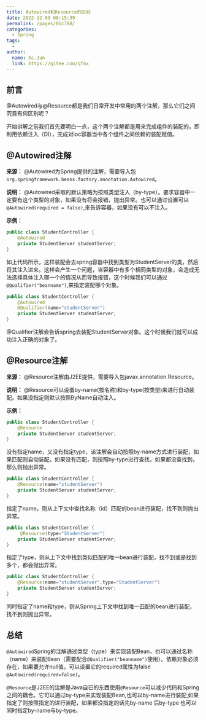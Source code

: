 ```yaml
---
title: Autowired和Resource的区别
date: 2022-12-09 08:15:39
permalink: /pages/01c788/
categories:
  - Spring
tags:
  - 
author: 
  name: Xc.Jun
  link: https://gitee.com/qfmx
---
```

## 前言
@Autowired与@Resource都是我们日常开发中常用的两个注解，那么它们之间究竟有何区别呢？

开始讲解之前我们首先要明白一点，这个两个注解都是用来完成组件的装配的，即利用依赖注入（DI），完成对ioc容器当中各个组件之间依赖的装配赋值。

## @Autowired注解
**来源：** @Autowired为Spring提供的注解，需要导入包`org.springframework.beans.factory.annotation.Autowired`。

**说明：** @Autowired采取的默认策略为按照类型注入（by-type）。要求容器中一定要有这个类型的对象，如果没有将会报错，抛出异常。也可以通过设置可以`@Autowired(required = false)`,来告诉容器，如果没有可以不注入。

**示例：**
```java
public class StudentController {
    @Autowired
    private StudentServer studentServer; 
}
```
如上代码所示，这样装配会去spring容器中找到类型为StudentServer的类，然后将其注入进来。这样会产生一个问题，当容器中有多个相同类型的对象，会造成无法选择具体注入哪一个的情况从而导致报错，这个时候我们可以通过`@Qualifier("beanname")`,来指定装配哪个对象。
```java
public class StudentController {
    @Autowired
    @Qualifier(name="studentServer")    
    private StudentServer studentServer; 
}
```
@Qualifier注解会告诉spring去装配StudentServer对象。这个时候我们就可以成功注入正确的对象了。

## @Resource注解
**来源：** @Resource注解由J2EE提供，需要导入包javax.annotation.Resource。

**说明：** @Resource可以设置by-name(按名称)和by-type(按类型)来进行自动装配。如果没指定则默认按照ByName自动注入。

**示例：**
```java
public class StudentController {
    @Resource  
    private StudentServer studentServer; 
}
```

没有指定name，又没有指定type，该注解会自动按照by-name方式进行装配，如果匹配则自动装配。如果没有匹配，则按照by-type进行查找，如果都没查找到，那么则抛出异常。
```java
public class StudentController {
    @Resource(name="studentServer")  
    private StudentServer studentServer; 
}
```

指定了name，则从上下文中查找名称（id）匹配的bean进行装配，找不到则抛出异常。
```java
public class StudentController {
     @Resource(type="StudentServer")   
    private StudentServer studentServer; 
}
```
指定了type，则从上下文中找到类似匹配的唯一bean进行装配，找不到或是找到多个，都会抛出异常。
```java
public class StudentController {
    @Resource(name="studentServer",type="StudentServer")  
    private StudentServer studentServer; 
}
```

同时指定了name和type，则从Spring上下文中找到唯一匹配的bean进行装配，找不到则抛出异常。

## 总结
`@Autowired`Spring的注解通过类型（type）来实现装配Bean，也可以通过名称（name）来装配Bean（需要配合`@Qualifier("beanname")`使用）。依赖对象必须存在，如果要允许null值，可以设置它的required属性为false `@Autowired(required=false)`。

`@Resource`是J2EE的注解是Java自已的东西使用`@Resource`可以减少代码和Spring之间的耦合。它可以通过by-type来实现装配Bean,也可以by-name进行装配,如果指定了则按照指定的进行装配，如果都没指定的话先by-name 后by-type 也可以同时指定by-name与by-type。